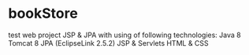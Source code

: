 # bookStore
test web project JSP &amp; JPA with using of following technologies:
Java 8
Tomcat 8
JPA (EclipseLink 2.5.2)
JSP & Servlets
HTML & CSS
